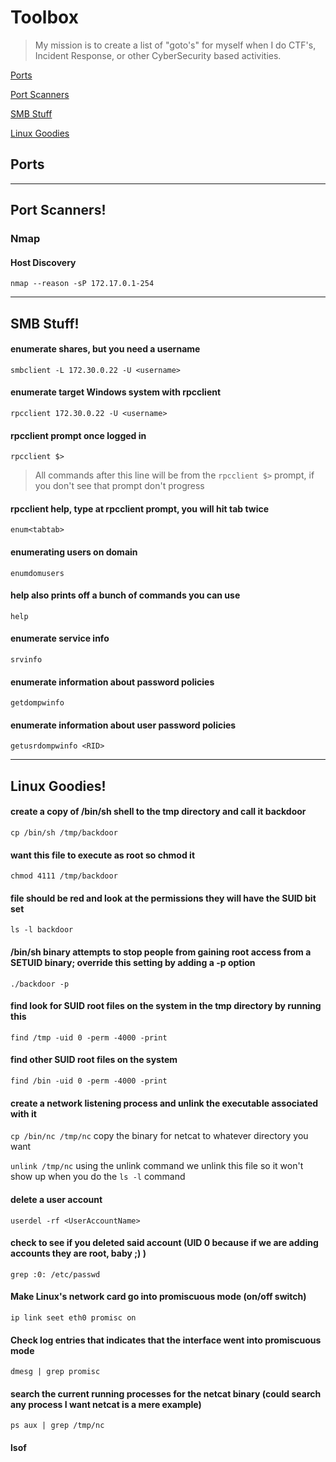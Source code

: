 # Toolbox

>My mission is to create a list of "goto's" for myself when I do CTF's, Incident Response, or other CyberSecurity based activities.

[Ports](#ports)

[Port Scanners](#port-scanners)

[SMB Stuff](#smb-stuff)

[Linux Goodies](#linux-goodies)

## Ports

___

## Port Scanners!

### Nmap

#### Host Discovery
`nmap --reason -sP 172.17.0.1-254`

___

## SMB Stuff!

#### enumerate shares, but you need a username
`smbclient -L 172.30.0.22 -U <username>`

#### enumerate target Windows system with rpcclient
`rpcclient 172.30.0.22 -U <username>`

#### rpcclient prompt once logged in
`rpcclient $>`

> All commands after this line will be from the `rpcclient $>` prompt, if you don't see that prompt don't progress

#### rpcclient help, type at rpcclient prompt, you will hit tab twice
`enum<tabtab>`

#### enumerating users on domain
`enumdomusers`

#### help also prints off a bunch of commands you can use
`help`

#### enumerate service info
`srvinfo`

#### enumerate information about password policies
`getdompwinfo`

#### enumerate information about user password policies
`getusrdompwinfo <RID>`


___

## Linux Goodies! 

#### create a copy of /bin/sh shell to the tmp directory and call it backdoor

`cp /bin/sh /tmp/backdoor`

#### want this file to execute as root so chmod it

`chmod 4111 /tmp/backdoor`

#### file should be red and look at the permissions they will have the SUID bit set

`ls -l backdoor`

#### /bin/sh binary attempts to stop people from gaining root access from a SETUID binary; override this setting by adding a -p option

`./backdoor -p`

#### find look for SUID root files on the system in the tmp directory by running this

`find /tmp -uid 0 -perm -4000 -print`

#### find other SUID root files on the system 

`find /bin -uid 0 -perm -4000 -print`

#### create a network listening process and unlink the executable associated with it

`cp /bin/nc /tmp/nc` copy the binary for netcat to whatever directory you want 

`unlink /tmp/nc` using the unlink command we unlink this file so it won't show up when you do the `ls -l` command

#### delete a user account

`userdel -rf <UserAccountName>`

#### check to see if you deleted said account (UID 0 because if we are adding accounts they are root, baby ;) )

`grep :0: /etc/passwd`

#### Make Linux's network card go into promiscuous mode (on/off switch)

`ip link seet eth0 promisc on`

#### Check log entries that indicates that the interface went into promiscuous mode

`dmesg | grep promisc`

#### search the current running processes for the netcat binary (could search any process I want netcat is a mere example)

`ps aux | grep /tmp/nc`

#### lsof 
